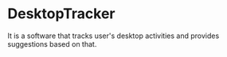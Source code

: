 # DesktopTracker

It is a software that tracks user's desktop activities and provides suggestions based on that.
